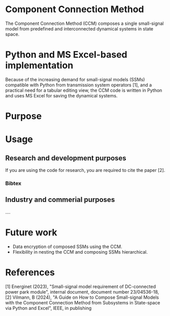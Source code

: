 # Component Connection Method
The Component Connection Method (CCM) composes a single small-signal model from predefined and interconnected dynamical systems in state space.

# Python and MS Excel-based implementation
Because of the increasing demand for small-signal models (SSMs) compatible with Python from transmission system operators [1], and a practical need for a tabular editing view, the CCM code is written in Python and uses MS Excel for saving the dynamical systems. 

# Purpose


# Usage
## Research and development purposes
If you are using the code for research, you are required to cite the paper [2].

### Bibtex


## Industry and commerial purposes
....

# Future work
- Data encryption of composed SSMs using the CCM.
- Flexibility in nesting the CCM and composing SSMs hierarchical.

# References
[1] Energinet (2023), "Small-signal model requirement of DC-connected power park module", internal document, document number 23/04536-18, 
[2] Vilmann, B (2024), "A Guide on How to Compose Small-signal Models with the Component Connection Method from Subsystems in State-space via Python and Excel", IEEE, in publishing
